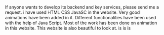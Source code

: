 If anyone wants to develop its backend and key services, please send me a request.
  i have used HTML CSS JavaSC in the website. Very good animations have been added in it. 
  Different functionalities have been used with the help of Java Script. Most of the work has been done on animation in this website.
  This website is also beautiful to look at. is is is

